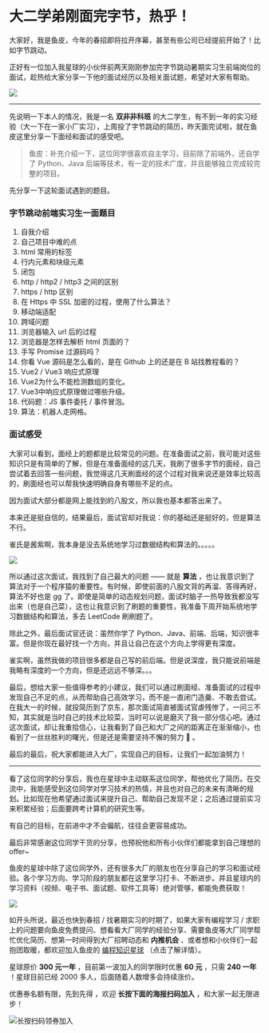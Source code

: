 # 大二学弟刚面完字节，热乎！

大家好，我是鱼皮，今年的春招即将拉开序幕，甚至有些公司已经提前开始了！比如字节跳动。

正好有一位加入我星球的小伙伴前两天刚刚参加完字节跳动暑期实习生前端岗位的面试，趁热给大家分享一下他的面试经历以及相关面试题，希望对大家有帮助。

![](https://qiniuyun.code-nav.cn/image-20220220163005770.png)



---



先说明一下本人的情况，我是一名 **双非非科班** 的大二学生，有不到一年的实习经验（大一下在一家小厂实习），上周投了字节跳动的简历，昨天面完试啦，就在鱼皮这里分享一下面经和面试的感受吧。

> 鱼皮：补充介绍一下，这位同学很喜欢自主学习，目前除了前端外，还自学了 Python、Java 后端等技术，有一定的技术广度，并且能够独立完成较完整的项目。

先分享一下这轮面试遇到的题目。



### 字节跳动前端实习生一面题目

1. 自我介绍
2. 自己项目中难的点
3. html 常用的标签
4. 行内元素和块级元素
5. 闭包
6. http / http2 / http3 之间的区别
7. https /  http  区别
8. 在 Https 中 SSL 加密的过程，使用了什么算法？ 
9. 移动端适配
10. 跨域问题
11. 浏览器输入 url 后的过程
12. 浏览器是怎样去解析 html 页面的？
13. 手写 Promise 过源码吗？ 
14. 你看 Vue 源码是怎么看的，是在 Github 上的还是在 B 站找教程看的？ 
15. Vue2 / Vue3 响应式原理
16. Vue2为什么不能检测数组的变化。 
17. Vue3中响应式原理做过哪些升级。 
18. 代码题：JS 事件委托 / 事件冒泡。 
19. 算法：机器人走网格。



### 面试感受

大家可以看到，面经上的题都是比较常见的问题。在准备面试之前，我可能对这些知识只是有简单的了解，但是在准备面经的这几天，我刷了很多字节的面经，自己尝试着去回答一些问题，我觉得这几天刷面经的这个过程对我来说还是效率比较高的，刷面经也可以帮我快速明确自身有哪些不足的点。

因为面试大部分都是网上能找到的八股文，所以我也基本都答出来了。

本来还是挺自信的，结果最后，面试官却对我说：你的基础还是挺好的，但是算法不行。

雀氏是酱紫啊，我本身是没去系统地学习过数据结构和算法的。。。。。

![](https://qiniuyun.code-nav.cn/image-20220220163507757.png)

所以通过这次面试，我找到了自己最大的问题 —— 就是 **算法** ，也让我意识到了算法对于一个程序猿的重要性。有时候，即使前面的八股文背的再溜、答得再好，算法不好也是 gg 了。即使是简单的动态规划问题，面试时脑子一热导致我都没写出来（也是自己菜），这也让我意识到了刷题的重要性，我准备下周开始系统地学习数据结构和算法，多去 LeetCode 刷刷题了。

除此之外，最后面试官还说：虽然你学了 Python、Java、前端、后端，知识很丰富。但是你现在最好找一个方向，并且让自己在这个方向上学得更有深度。

雀实啊，虽然我做的项目很多都是自己写的前后端。但是说深度，我只能说前端是我略有深度的一个方向，但是还远远不够深。。。

最后，想给大家一些值得参考的小建议，我们可以通过刷面经、准备面试的过程中发现自己不足的点，从而帮助自己高效学习，而不是一直闭门造羹、不敢去尝试。在我大一的时候，就投简历到了京东，那次面试简直被面试官虐残惨了，一问三不知，其实就是当时自己的技术比较菜，当时可以说是磨灭了我一部分信心吧。通过这次面试，却让我重拾信心，让我看到了自己和大厂之间的距离正在渐渐缩小，也看到了一丝丝胜利的曙光，但是还是需要坚持不懈的努力 💪 。

最后的最后，祝大家都能进入大厂，实现自己的目标，让我们一起加油努力！



---



看了这位同学的分享后，我也在星球中主动联系这位同学，帮他优化了简历。在交流中，我能感受到这位同学对学习技术的热情，并且也对自己的未来有清晰的规划。比如现在他希望通过面试来提升自己、帮助自己发现不足；之后通过提前实习来积累经验；后面要跨考计算机的研究生等。

有自己的目标，在前进中才不会偏航，往往会更容易成功。

最后非常感谢这位同学干货的分享，也预祝他和所有小伙伴们都能拿到自己理想的 offer~

鱼皮的星球中除了这位同学外，还有很多大厂的朋友也在分享自己的学习和面试经验。各个学习方向、学习阶段的朋友都在这里学习打卡、不断进步。并且星球内的学习资料（视频、电子书、面试题、软件工具等）绝对管够，都能免费获取！

![](https://qiniuyun.code-nav.cn/image-20220219122340320.png)

如开头所说，最近也快到春招 / 找暑期实习的时期了，如果大家有编程学习 / 求职上的问题要向鱼皮免费提问、想看看大厂同学的经验分享、需要鱼皮等大厂同学帮忙优化简历、想第一时间得到大厂招聘动态和 **内推机会** 、或者想和小伙伴们一起抱团取暖，都欢迎加入鱼皮的 [编程知识星球](https://mp.weixin.qq.com/s/80049ftP1j-JqSnkJmLhXQ) （点击了解详情）。

星球原价 **300 元一年** ，目前第一波加入的同学限时优惠 **60 元** ，只需 **240 一年** ！星球目前已经 2000 多人，后面随着人数增多会持续涨价。

优惠券名额有限，先到先得 ，欢迎 **长按下面的海报扫码加入** ，和大家一起无限进步！

![长按扫码领券加入](https://qiniuyun.code-nav.cn/%E7%9F%A5%E8%AF%86%E6%98%9F%E7%90%83%E4%BC%98%E6%83%A0%E5%88%B8-20220219115416767.png)





